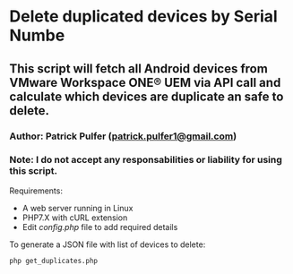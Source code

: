 # Delete duplicated devices by Serial Numbe

## This script will fetch all Android devices from VMware Workspace ONE® UEM via API call and calculate which devices are duplicate an safe to delete.



### Author: Patrick Pulfer (patrick.pulfer1@gmail.com)
### **Note**: I do not accept any responsabilities or liability for using this script.

Requirements:
- A web server running in Linux
- PHP7.X with cURL extension
- Edit *config.php* file to add required details 



To generate a JSON file with list of devices to delete:
    
    php get_duplicates.php